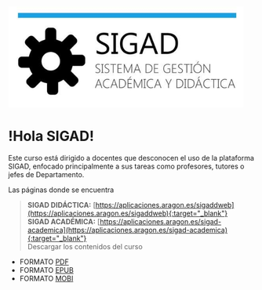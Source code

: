 ![logo SIGAD](https://raw.githubusercontent.com/catedu/curso-basico-sigad/master/img/SIGAD.png)   
# !Hola SIGAD! 
Este curso está dirigido a docentes que desconocen el uso de la plataforma SIGAD,  enfocado principalmente a sus tareas como profesores, tutores o jefes de Departamento.   

Las páginas donde se encuentra  
  > **SIGAD DIDÁCTICA:**  [https://aplicaciones.aragon.es/sigaddweb](https://aplicaciones.aragon.es/sigaddweb){:target="_blank"}  
  > **SIGAD ACADÉMICA:**  [https://aplicaciones.aragon.es/sigad-academica](https://aplicaciones.aragon.es/sigad-academica){:target="_blank"}   
 >  Descargar los contenidos del curso
* FORMATO [PDF](https://github.com/catedu/curso-basico-sigad/raw/gh-pages/mybook/curso-basico-sigad.pdf)
* FORMATO [EPUB](https://github.com/catedu/curso-basico-sigad/raw/gh-pages/mybook/curso-basico-sigad.epub)
* FORMATO [MOBI](https://github.com/catedu/curso-basico-sigad/raw/gh-pages/mybook/curso-basico-sigad.mobi)
